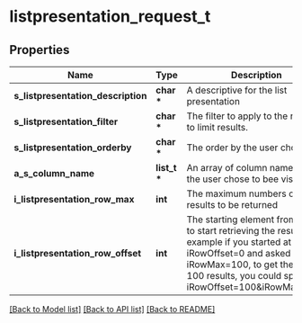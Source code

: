 # listpresentation_request_t

## Properties
Name | Type | Description | Notes
------------ | ------------- | ------------- | -------------
**s_listpresentation_description** | **char \*** | A descriptive for the list presentation | 
**s_listpresentation_filter** | **char \*** | The filter to apply to the request to limit results. | 
**s_listpresentation_orderby** | **char \*** | The order by the user chose | 
**a_s_column_name** | **list_t \*** | An array of column names that the user chose to bee visible | 
**i_listpresentation_row_max** | **int** | The maximum numbers of results to be returned | 
**i_listpresentation_row_offset** | **int** | The starting element from where to start retrieving the results. For example if you started at iRowOffset&#x3D;0 and asked for iRowMax&#x3D;100, to get the next 100 results, you could specify iRowOffset&#x3D;100&amp;iRowMax&#x3D;100, | 

[[Back to Model list]](../README.md#documentation-for-models) [[Back to API list]](../README.md#documentation-for-api-endpoints) [[Back to README]](../README.md)


